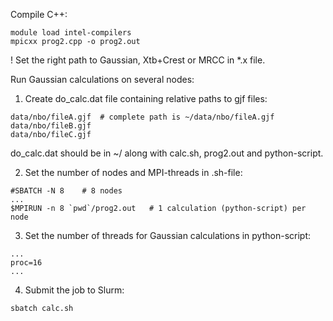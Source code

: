 Compile C++:
```
module load intel-compilers
mpicxx prog2.cpp -o prog2.out
```

! Set the right path to Gaussian, Xtb+Crest or MRCC in \*.x file.

Run Gaussian calculations on several nodes:
1. Create do_calc.dat file containing relative paths to gjf files:
```
data/nbo/fileA.gjf  # complete path is ~/data/nbo/fileA.gjf
data/nbo/fileB.gjf
data/nbo/fileC.gjf
```
do_calc.dat should be in ~/ along with calc.sh, prog2.out and python-script.

2. Set the number of nodes and MPI-threads in .sh-file:
```
#SBATCH -N 8    # 8 nodes
...
$MPIRUN -n 8 `pwd`/prog2.out   # 1 calculation (python-script) per node
```

3. Set the number of threads for Gaussian calculations in python-script:
```
...
proc=16
...
```

4. Submit the job to Slurm:
```
sbatch calc.sh
```

